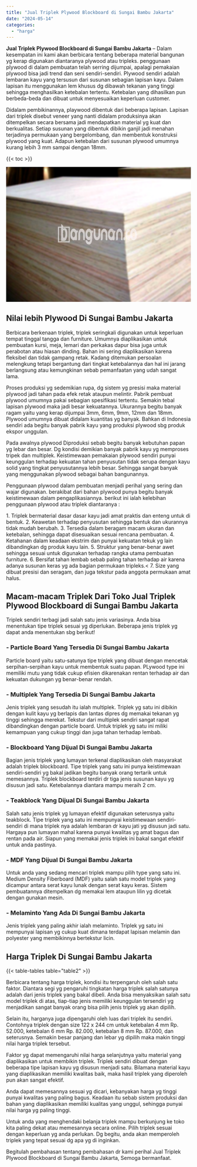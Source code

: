 ```yaml
---
title: "Jual Triplek Plywood Blockboard di Sungai Bambu Jakarta"
date: "2024-05-14"
categories: 
  - "harga"
---
```


**Jual Triplek Plywood Blockboard di Sungai Bambu Jakarta** – Dalam kesempatan ini kami akan berbicara tentang beberapa material bangunan yg kerap digunakan diantaranya plywood atau tripleks. penggunaan plywood di dalam pembuatan telah serring dijumpai, apalagi pemakaian plywood bisa jadi trend dan seni sendiri-sendiri. Plywood sendiri adalah lembaran kayu yang tersusun dari susunan sebagian lapisan kayu. Dalam lapisan itu menggunakan lem khusus dg dibawah tekanan yang tinggi sehingga menghasilkan ketebalan tertentu. Ketebalan yang dihasilkan pun berbeda-beda dan dibuat untuk menyesuaikan keperluan customer.

Didalam pembikinannya, playwood dibentuk dari beberapa lapisan. Lapisan dari triplek disebut veneer yang nanti didalam produksinya akan ditempelkan secara bersama jadi mendapatkan material yg kuat dan berkualitas. Setiap susunan yang dibentuk dibikin ganjil jadi menahan terjadinya permukaan yang bergelombang, dan membentuk konstruksi plywood yang kuat. Adapun ketebalan dari susunan plywood umumnya kurang lebih 3 mm sampai dengan 18mm.

{{< toc >}}

![Jual Triplek Plywood Blockboard di Sungai Bambu Jakarta](/images/jual-triplek-murah-35.png)

## Nilai lebih Plywood Di Sungai Bambu Jakarta

Berbicara berkenaan triplek, triplek seringkali digunakan untuk keperluan tempat tinggal tangga dan furniture. Umumnya diaplikasikan untuk pembuatan kursi, meja, lemari dan perkakas dapur bisa juga untuk perabotan atau hiasan dinding. Bahan ini sering diaplikasikan karena fleksibel dan tidak gampang retak. Kadang ditemukan persoalan melengkung tetapi bergantung dari tingkat ketebalannya dan hal ini jarang berlangsung atau kemungkinan sebab pemanfaatan yang udah sangat lama.

Proses produksi yg sedemikian rupa, dg sistem yg presisi maka material plywood jadi tahan pada efek retak ataupun melintir. Pabrik pembuat plywood umumnya pakai sebagian spesifikasi tertentu. Semakin tebal lapisan plywood maka jadi besar kekuatannya. Ukurannya begitu banyak ragam yaitu yang kerap dijumpai 3mm, 6mm, 9mm, 12mm dan 18mm. Plywood umumnya dibuat didalam kuantitas yg banyak. Bahkan di Indonesia sendiri ada begitu banyak pabrik kayu yang produksi plywood sbg produk ekspor unggulan.

Pada awalnya plywood Diproduksi sebab begitu banyak kebutuhan papan yg lebar dan besar. Dg kondisi demikian banyak pabrik kayu yg memproses tripek dan multiplek. Keistimewaan pemakaian plywood sendiri punyai keunggulan terhadap kekuatan tahan penyusutan tidak serupa dengan kayu solid yang tingkat penyusutannya lebih besar. Sehingga sangat banyak yang menggunakan plywood sebagai bahan bangunannya.

Penggunaan plywood dalam pembuatan menjadi perihal yang sering dan wajar digunakan. berakibat dari bahan plywood punya begitu banyak keistimewaan dalam pengaplikasiannya. berikut ini ialah kelebihan penggunaan plywood atau triplek diantaranya :

1\. Triplek bermaterial dasar dasar kayu jadi amat praktis dan enteng untuk di bentuk. 2. Keawetan terhadap penyusutan sehingga bentuk dan ukurannya tidak mudah berubah. 3. Tersedia dalam beragam macam ukuran dan ketebalan, sehingga dapat disesuaikan sesuai rencana pembuatan. 4. Ketahanan dalam keadaan ekstrim dan punyai kekuatan tekuk yg lain dibandingkan dg produk kayu lain. 5. Struktur yang benar-benar awet sehingga sesuai untuk digunakan terhadap rangka utama pembuatan furniture. 6. Bersifat tahan lembab sebab paling tahan terhadap air karena adanya susunan keras yg ada bagian permukaan tripleks.< 7. Size yang dibuat presisi dan seragam, dan juga tekstur pada anggota permukaan amat halus.

## Macam-macam Triplek Dari Toko Jual Triplek Plywood Blockboard di Sungai Bambu Jakarta

Triplek sendiri terbagi jadi salah satu jenis variasinya. Anda bisa menentukan tipe triplek sesuai yg diperlukan. Beberapa jenis triplek yg dapat anda menentukan sbg berikut!

### \- Particle Board Yang Tersedia Di Sungai Bambu Jakarta

Particle board yaitu satu-satunya tipe triplek yang dibuat dengan mencetak serpihan-serpihan kayu untuk membentuk suatu papan. PLywood type ini memiliki mutu yang tidak cukup efisien dikarenakan rentan terhadap air dan kekuatan dukungan yg benar-benar rendah.

### \- Multiplek Yang Tersedia Di Sungai Bambu Jakarta

Jenis triplek yang sesudah itu ialah multiplek. Triplek yg satu ini dibikin dengan kulit kayu yg berlapis dan lantas dipres dg memakai tekanan yg tinggi sehingga merekat. Tekstur dari multiplek sendiri sangat rapat dibandingkan dengan particle board. Untuk triplek yg satu ini miliki kemampuan yang cukup tinggi dan juga tahan terhadap lembab.

### \- Blockboard Yang Dijual Di Sungai Bambu Jakarta

Bagian jenis triplek yang lumayan terkenal diaplikasikan oleh masyarakat adalah triplek blockboard. Tipe triplek yang satu ini punya keistimewaan sendiri-sendiri yg bakal jadikan begitu banyak orang tertarik untuk memesannya. Triplek blockboard terdiri dr tiga jenis susunan kayu yg disusun jadi satu. Ketebalannya diantara mampu meraih 2 cm.

### \- Teakblock Yang Dijual Di Sungai Bambu Jakarta

Salah satu jenis triplek yg lumayan efektif digunakan seterusnya yaitu teakblock. Tipe triplek yang satu ini mempunyai keistimewaan sendiri-sendiri di mana triplek nya adalah lembaran dr kayu jati yg disusun jadi satu. Hargaya pun lumayan mahal karena punyai kwalitas yg amat bagus dan rentan pada air. Siapun yang memakai jenis triplek ini bakal sangat efektif untuk anda pastinya.

### \- MDF Yang Dijual Di Sungai Bambu Jakarta

Untuk anda yang sedang mencari triplek mampu pilih type yang satu ini. Medium Density Fiberboard (MDF) yaitu salah satu model triplek yang dicampur antara serat kayu lunak dengan serat kayu keras. Sistem pembuatannya ditempelkan dg memakai lem ataupun lilin yg dicetak dengan gunakan mesin.

### \- Melaminto Yang Ada Di Sungai Bambu Jakarta

Jenis triplek yang paling akhir ialah melaminto. Triplek yg satu ini mempunyai lapisan yg cukup kuat dimana terdapat lapisan melamin dan polyester yang membikinnya bertekstur licin.

## Harga Triplek Di Sungai Bambu Jakarta

{{< table-tables table="table2" >}}

Berbicara tentang harga triplek, kondisi itu terpengaruh oleh salah satu faktor. Diantara segi yg pengaruhi tingkatan harga triplek salah satunya adalah dari jenis triplek yang bakal dibeli. Anda bisa menyaksikan salah satu model triplek di atas, tiap-tiap jenis memiliki keunggulan tersendiri yg menjadikan sangat banyak orang bisa pilih jenis triplek yg akan dipilih.

Selain itu, harganya juga dipengaruhi oleh luas dari triplek itu sendiri. Contohnya triplek dengan size 122 x 244 cm untuk ketebalan 4 mm Rp. 52.000, ketebalan 6 mm Rp. 82.000, ketebalan 8 mm Rp. 87.000, dan seterusnya. Semakin besar panjang dan lebar yg dipilih maka makin tinggi nilai harga triplek tersebut.

Faktor yg dapat memengaruhi nilai harga selanjutnya yaitu material yang diaplikasikan untuk membikin triplek. Triplek sendiri dibuat dengan beberapa tipe lapisan kayu yg disusun menjadi satu. Bilamana material kayu yang diaplikasikan memiliki kwalitas baik, maka hasil triplek yang diperoleh pun akan sangat efektif.

Anda dapat memesannya sesuai yg dicari, kebanyakan harga yg tinggi punyai kwalitas yang paling bagus. Keadaan itu sebab sistem produksi dan bahan yang diaplikasikan memiliki kualitas yang unggul, sehingga punyai nilai harga yg paling tinggi.

Untuk anda yang menghendaki belanja triplek mampu berkunjung ke toko kita paling dekat atau memesannya secara online. Pilih triplek sesuai dengan keperluan yg anda perlukan. Dg begitu, anda akan memperoleh triplek yang tepat sesuai dg apa yg di inginkan.

Begitulah pembahasan tentang pembahasan dr kami perihal Jual Triplek Plywood Blockboard di Sungai Bambu Jakarta, Semoga bermanfaat.
